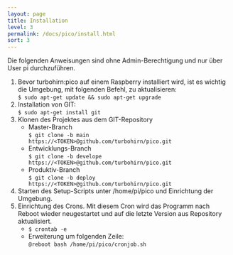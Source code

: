 ```yaml
---
layout: page
title: Installation 
level: 3
permalink: /docs/pico/install.html
sort: 3
---
```


Die folgenden Anweisungen sind ohne Admin-Berechtigung und nur über User pi durchzuführen.

1. Bevor turbohirn:pico auf einem Raspberry installiert wird, ist es wichtig die Umgebung, mit folgenden Befehl, zu aktualisieren:\
    `$ sudo apt-get update && sudo apt-get upgrade`
2. Installation von GIT:\
    `$ sudo apt-get install git`
3. Klonen des Projektes aus dem GIT-Repository
    * Master-Branch\
    `$ git clone -b main https://<TOKEN>@github.com/turbohirn/pico.git`
    * Entwicklungs-Branch\
    `$ git clone -b develope https://<TOKEN>@github.com/turbohirn/pico.git`
    * Produktiv-Branch\
    `$ git clone -b deploy https://<TOKEN>@github.com/turbohirn/pico.git`
4. Starten des Setup-Scripts unter /home/pi/pico und Einrichtung der Umgebung.
5. Einrichtung des Crons. Mit diesem Cron wird das Programm nach Reboot wieder neugestartet und auf die letzte Version aus Repository aktualisiert.  
    * ```$ crontab -e```
    * Erweiterung um folgenden Zeile:\
    `@reboot bash /home/pi/pico/cronjob.sh`
